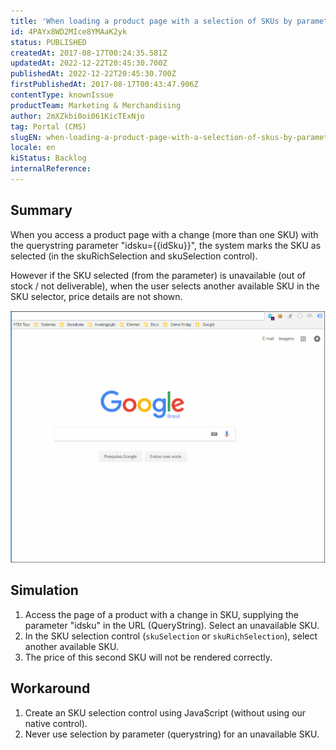 ```yaml
---
title: 'When loading a product page with a selection of SKUs by parameter (URL), the price is not correctly updated'
id: 4PAYx8WD2MIce8YMAaK2yk
status: PUBLISHED
createdAt: 2017-08-17T00:24:35.581Z
updatedAt: 2022-12-22T20:45:30.700Z
publishedAt: 2022-12-22T20:45:30.700Z
firstPublishedAt: 2017-08-17T00:43:47.906Z
contentType: knownIssue
productTeam: Marketing & Merchandising
author: 2mXZkbi0oi061KicTExNjo
tag: Portal (CMS)
slugEN: when-loading-a-product-page-with-a-selection-of-skus-by-parameter-url-the-price-is-not-correctly-updated
locale: en
kiStatus: Backlog
internalReference: 
---
```


## Summary

When you access a product page with a change (more than one SKU) with the querystring parameter "idsku={{idSku}}", the system marks the SKU as selected (in the skuRichSelection and skuSelection control). 

However if the SKU selected (from the parameter) is unavailable (out of stock / not deliverable), when the user selects another available SKU in the SKU selector, price details are not shown.

![Price not updated on selection of SKU](https://raw.githubusercontent.com/vtexdocs/help-center-content/refs/heads/main/docs/en/known-issues/Marketing%20&%20Merchandising/when-loading-a-product-page-with-a-selection-of-skus-by-parameter-url-the-price-is-not-correctly-updated_1.gif)

## Simulation

1. Access the page of a product with a change in SKU, supplying the parameter "idsku" in the URL (QueryString). Select an unavailable SKU.
2. In the SKU selection control (`skuSelection` or `skuRichSelection`), select another available SKU.
3. The price of this second SKU will not be rendered correctly.


## Workaround

1. Create an SKU selection control using JavaScript (without using our native control).
2. Never use selection by parameter (querystring) for an unavailable SKU.

